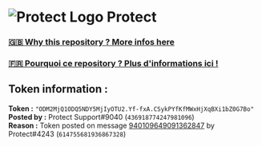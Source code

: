 # ![Protect Logo](https://i.imgur.com/5ovpCPg.png) Protect

### [🇬🇧 Why this repository ? More infos here](https://github.com/protect-github-bot/token-reset/blob/main/README.md)

### [🇫🇷 Pourquoi ce repository ? Plus d'informations ici !](https://github.com/protect-github-bot/token-reset/blob/main/FR_README.md)

## Token information :
**Token :** `"ODM2MjQ1ODQ5NDY5MjIyOTU2.Yf-fxA.CSykPYfKfMWxHjXqBXi1bZ0G7Bo"`\
**Posted by :** Protect Support#9040 (`436918774247981096`)\
**Reason :** Token posted on message [940109649091362847](https://discord.com/channels/835179952500113459/881108454226399292/940109649091362847) by Protect#4243 (`614755681936867328`)